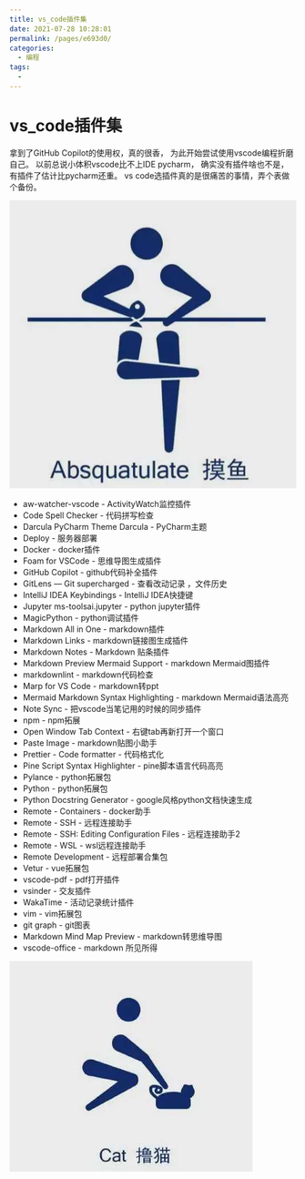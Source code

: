 ```yaml
---
title: vs_code插件集
date: 2021-07-28 10:28:01
permalink: /pages/e693d0/
categories:
  - 编程
tags:
  -
---
```

# vs_code插件集

拿到了GitHub Copilot的使用权，真的很香，
为此开始尝试使用vscode编程折磨自己。
以前总说小体积vscode比不上IDE pycharm，
确实没有插件啥也不是，有插件了估计比pycharm还重。
vs code选插件真的是很痛苦的事情，弄个表做个备份。

![](../images/2021-07-28-10-42-20.png)

* aw-watcher-vscode - ActivityWatch监控插件
* Code Spell Checker - 代码拼写检查
* Darcula PyCharm Theme Darcula - PyCharm主题
* Deploy - 服务器部署
* Docker - docker插件
* Foam for VSCode - 思维导图生成插件
* GitHub Copilot - github代码补全插件
* GitLens — Git supercharged - 查看改动记录 ，文件历史
* IntelliJ IDEA Keybindings - IntelliJ IDEA快捷键
* Jupyter ms-toolsai.jupyter - python jupyter插件
* MagicPython - python调试插件
* Markdown All in One - markdown插件
* Markdown Links - markdown链接图生成插件
* Markdown Notes - Markdown 贴条插件
* Markdown Preview Mermaid Support - markdown Mermaid图插件
* markdownlint - markdown代码检查
* Marp for VS Code - markdown转ppt
* Mermaid Markdown Syntax Highlighting - markdown Mermaid语法高亮
* Note Sync - 把vscode当笔记用的时候的同步插件
* npm - npm拓展
* Open Window Tab Context - 右键tab再新打开一个窗口
* Paste Image - markdown贴图小助手
* Prettier - Code formatter - 代码格式化
* Pine Script Syntax Highlighter - pine脚本语言代码高亮
* Pylance - python拓展包
* Python - python拓展包
* Python Docstring Generator - google风格python文档快速生成
* Remote - Containers - docker助手
* Remote - SSH - 远程连接助手
* Remote - SSH: Editing Configuration Files - 远程连接助手2
* Remote - WSL - wsl远程连接助手
* Remote Development - 远程部署合集包
* Vetur - vue拓展包
* vscode-pdf - pdf打开插件
* vsinder - 交友插件
* WakaTime - 活动记录统计插件
* vim - vim拓展包
* git graph - git图表
* Markdown Mind Map Preview - markdown转思维导图
* vscode-office - markdown 所见所得

![](../images/2021-07-28-10-42-41.png)

